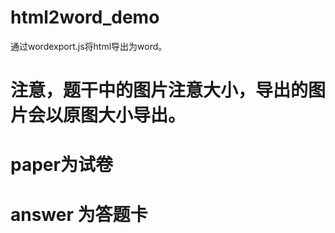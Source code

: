 # html2word_demo
通过wordexport.js将html导出为word。
# 注意，题干中的图片注意大小，导出的图片会以原图大小导出。
# paper为试卷
# answer 为答题卡
